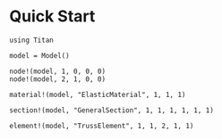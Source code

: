 # Quick Start

```@example quick_start
using Titan
```

```@example quick_start
model = Model()
```

```@example quick_start
node!(model, 1, 0, 0, 0)
node!(model, 2, 1, 0, 0)
```

```@example quick_start
material!(model, "ElasticMaterial", 1, 1, 1)
```

```@example quick_start
section!(model, "GeneralSection", 1, 1, 1, 1, 1, 1)
```

```@example quick_start
element!(model, "TrussElement", 1, 1, 2, 1, 1)
```